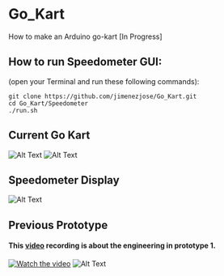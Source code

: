 # Go_Kart
How to make an Arduino go-kart [In Progress] 

## How to run Speedometer GUI: 
(open your Terminal and run these following commands):
```
git clone https://github.com/jimenezjose/Go_Kart.git
cd Go_Kart/Speedometer
./run.sh
```

## Current Go Kart
![Alt Text](https://github.com/jimenezjose/Go_Kart/blob/master/images/current_go_kart.JPG)
![Alt Text](https://github.com/jimenezjose/Go_Kart/blob/master/images/Rear_sprocket.jpeg)

## Speedometer Display
![Alt Text](https://github.com/jimenezjose/Go_Kart/blob/master/images/SpeedometerGUI%20screenshot.png)

## Previous Prototype
#### This [video](https://www.youtube.com/channel/UCbjWL-dwOju9F-2Tt2TZt5A) recording is about the engineering in prototype 1.
[![Watch the video](https://github.com/jimenezjose/goKart/blob/master/images/go-kart%20Video%20IMG.png)](https://www.youtube.com/watch?v=avXZHpkTMmc&feature=youtu.be)
![Alt Text](https://github.com/jimenezjose/Go_Kart/blob/master/images/old_go_kart.jpeg)

